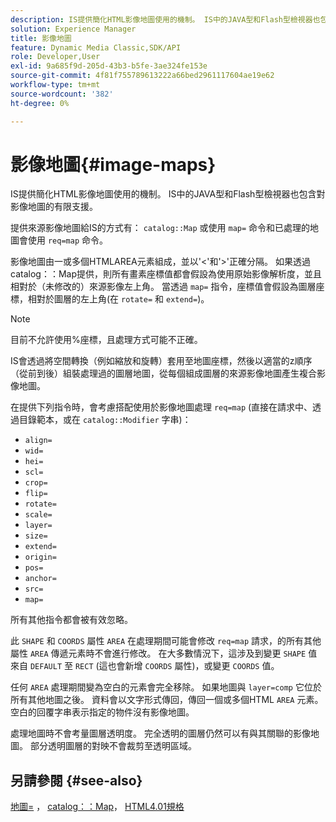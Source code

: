 ```yaml
---
description: IS提供簡化HTML影像地圖使用的機制。 IS中的JAVA型和Flash型檢視器也包含對影像地圖的有限支援。
solution: Experience Manager
title: 影像地圖
feature: Dynamic Media Classic,SDK/API
role: Developer,User
exl-id: 9a685f9d-205d-43b3-b5fe-3ae324fe153e
source-git-commit: 4f81f755789613222a66bed2961117604ae19e62
workflow-type: tm+mt
source-wordcount: '382'
ht-degree: 0%

---
```


# 影像地圖{#image-maps}

IS提供簡化HTML影像地圖使用的機制。 IS中的JAVA型和Flash型檢視器也包含對影像地圖的有限支援。

提供來源影像地圖給IS的方式有： `catalog::Map` 或使用 `map=` 命令和已處理的地圖會使用 `req=map` 命令。

影像地圖由一或多個HTMLAREA元素組成，並以&#39;&lt;&#39;和&#39;>&#39;正確分隔。 如果透過catalog：：Map提供，則所有畫素座標值都會假設為使用原始影像解析度，並且相對於（未修改的）來源影像左上角。 當透過 `map=` 指令，座標值會假設為圖層座標，相對於圖層的左上角(在 `rotate=` 和 `extend=`)。

>[!NOTE]
>
>目前不允許使用%座標，且處理方式可能不正確。

IS會透過將空間轉換（例如縮放和旋轉）套用至地圖座標，然後以適當的z順序（從前到後）組裝處理過的圖層地圖，從每個組成圖層的來源影像地圖產生複合影像地圖。

在提供下列指令時，會考慮搭配使用於影像地圖處理 `req=map` (直接在請求中、透過目錄範本，或在 `catalog::Modifier` 字串)：

* `align=`
* `wid=`
* `hei=`
* `scl=`
* `crop=`
* `flip=`
* `rotate=`
* `scale=`
* `layer=`
* `size=`
* `extend=`
* `origin=`
* `pos=`
* `anchor=`
* `src=`
* `map=`

所有其他指令都會被有效忽略。

此 `SHAPE` 和 `COORDS` 屬性 `AREA` 在處理期間可能會修改 `req=map` 請求，的所有其他屬性 `AREA` 傳遞元素時不會進行修改。 在大多數情況下，這涉及到變更 `SHAPE` 值來自 `DEFAULT` 至 `RECT` (這也會新增 `COORDS` 屬性)，或變更 `COORDS` 值。

任何 `AREA` 處理期間變為空白的元素會完全移除。 如果地圖與 `layer=comp` 它位於所有其他地圖之後。 資料會以文字形式傳回，傳回一個或多個HTML `AREA` 元素。 空白的回覆字串表示指定的物件沒有影像地圖。

處理地圖時不會考量圖層透明度。 完全透明的圖層仍然可以有與其關聯的影像地圖。 部分透明圖層的對映不會裁剪至透明區域。

## 另請參閱 {#see-also}

[地圖=](../../../../../is-api/http-ref/image-serving-api-ref/c-http-protocol-reference/c-command-reference/r-map.md#reference-8f96545f196b4b7caa616e15c2363f06) ， [catalog：：Map](/help/aem-is-ir-api/is-api/image-catalog/image-serving-api-ref/c-image-catalog-reference/c-image-svg-data-reference/c-image-data-reference/r-map-cat.md)， [HTML4.01規格](https://www.w3.org/TR/html401/)
